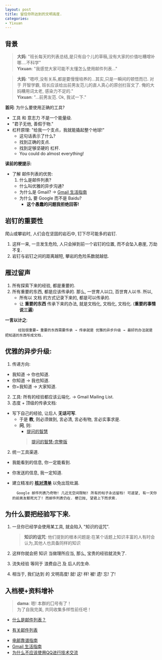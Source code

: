 ```yaml
---
layout: post
title: 留住你所达到的文明高度.
categories:
- Yixuan
---
```

## 背景
> **大妈**: "班长每天的列表总结,是只有自个儿的草稿,没有大家的价值吐糟增补哪....不科学"  
> **Yixuan**: "我感觉大家可能不太懂怎么使用邮件列表..."  

> **大妈**: "嗯哼,没有关系,都是要慢慢培养的...其实,只是一瞬间的顿悟而已. 对于 开智学霸, 班长应该给出前男友范儿的直人真心的原创扫盲文了. 俺的大妈糟用词太老, 感染力不足的."  
> **Yixuan**: "…前男友范. Ok, 我试一下."  

**首问**: 为什么要使用正确的工具?

* 工具 和 意志力 不是一个能量级.
 * "君子无他, 善假于物."
 * 杠杆原理: "给我一个支点，我就能撬起整个地球!"
    * 这句话表示了什么?
    * 找到正确的支点.
    * 找到足够坚硬的 杠杆.
    * You could do almost everything!

**读前的梗提示**:

* 了解 邮件列表的优势:
  1. 什么是邮件列表?
  * 什么叫优雅的异步沟通?
  * 为什么是 Gmail? → [Gmail 生活指南](http://blog.zhgdg.org/2014-02/livin-gmail-guider/)
  * 为什么 要 Google 而不是 Baidu?
    * **这个愚蠢的问题我拒绝回答!**

## 岩钉的重要性
爬山或攀岩时, 人们会在坚固的岩石中, 钉下尽可能多的岩钉.

1. 这样一来, 一旦发生危险, 人只会掉到前一个岩钉的位置, 而不会坠入悬崖, 万劫不复.
2. 岩钉与岩钉之间的距离越短, 攀岩的危险系数就越低.

## 雁过留声
1. 所有探索下来的经验, 都是重要的.
2. 所有重要的东西, 都是应该传承的.
    那么, 一世育人以口, 百世育人以书. 所以,
      * 所有以 文档 的方式记录下来的, 都是可以传承的.
      * 让 **重要的东西** 传承下来的办法, 就是文档化, 文档化, 文档化. (**重要的事情说三遍**)

**一言以计之**:  

          经验很重要→ 重要的东西需要传承 → 传承就是 优雅的异步升级 → 最好的办法就是 把知道的东西写成文档.

## 优雅的异步升级:
1. 传递方向:
  * 我知道 → 你也知道.
  * 你知道 → 我也知道.
  * 你+我知道 → 大家知道.
2. 工具: 所有的经验都应该云端化. → Gmail Mailing List.
3. 态度 + 顶级的传承文档:
  * 写下自己的经验, 让后人 **无话可写**.
    * 于是 **教**, 则必须做到, 言必清, 言必有物, 言必实事求是.
    * **问**, 则:
      * [提问的智慧](http://wiki.woodpecker.org.cn/moin/AskForHelp)
       > [提问的智慧-完整版](http://doc.zengrong.net/smart-questions/cn.html)

2. 统一工具渠道.
  * 我能看到的信息, 你一定能看到.
  * 你发送的信息, 我一定知道.
  * 建立精准的 **[核对清单](http://yixuan.li/yixuan/2016/03/05/checklist/)** 以免出现纰漏.

          Google 邮件列表乃奇物! 几近无空间限制! 所有的帖子永远留档! 可遥望, 有一天你的前男友都死光了! 而邮件列表仍在. 梗已抛, 望君上下而求索.

## 为什么要把经验写下来.

1.  一旦你已经学会使用某工具, 就会陷入 "知识的诅咒".  
    > **知识的诅咒**: 他们提到的根本问题是:在某个话题上知识丰富的人有时会认为,其他人也具备同样的知识

2.  这样你就会把 知识 当做理所应当, 那么, 宝贵的经验就流失了.
3.  流失经验 等同于 浪费自己 及 后人的生命.
4.  相当于, 我们达到 的 文明高度! 就! 这! 样! 被! 遗! 忘! 了!


## 入档梗+资料增补

> **dama**: 嗯! 本群的囗号有了！  
> 为了自我完美, 共同收集多样性前任吧！


- [什么是邮件列表？](http://wiki.woodpecker.org.cn/moin/MailingList)
* [有关邮件列表](http://wiki.pychina.org/hd/AbtMaillingList.html)
- [电邮靠谱指南](http://blog.zhgdg.org/2014-02/email-kaopulity-guider)
- [Gmail 生活指南](http://blog.zhgdg.org/2014-02/livin-gmail-guider)    
- [为什么不应该使用QQ进行技术交流](http://blog.zhgdg.org/2013-06/anti-qq-as-tech-communication)
